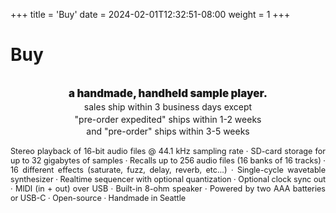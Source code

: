 +++
title = 'Buy'
date = 2024-02-01T12:32:51-08:00
weight = 1
+++

# Buy



<div >
<div id='product-component-1714750914504' class="product"></div>
</div>
<div style="line-height: 1.4;">
<p style="text-align:center; font-weight:900; margin-bottom:0; margin-top:2em; font-size:1.2em;">a handmade, handheld
sample player.</p>
<p style="text-align:center; margin-top:0;font-size:1em;">
sales ship within 3 business days except
<br>
"pre-order expedited" ships
within 1-2 weeks <br>
and "pre-order" ships within 3-5 weeks</p>
</div>


<p style="font-size:0.9em; text-align:justify;">Stereo playback of 16-bit audio files @ 44.1 kHz sampling rate · SD-card storage for up to 32 gigabytes of samples · Recalls up to 256 audio files (16 banks of 16 tracks) · 16 different effects (saturate, fuzz, delay, reverb, etc…) · Single-cycle wavetable synthesizer · Realtime sequencer with optional quantization · Optional clock sync out · MIDI (in + out) over USB · Built-in 8-ohm speaker · Powered by two AAA batteries or USB-C · Open-source · Handmade in Seattle</p>


